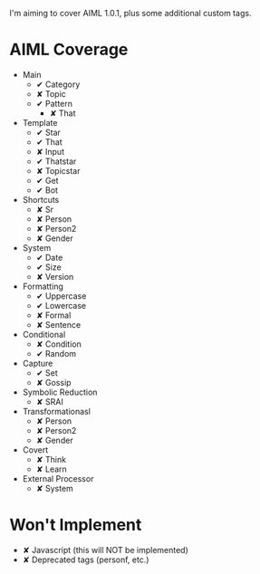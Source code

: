 
I'm aiming to cover AIML 1.0.1, plus some additional custom tags.


AIML Coverage
=============

* Main
  * ✔ Category
  * ✘ Topic
  * ✔ Pattern
    * ✘ That
* Template
  * ✔ Star
  * ✔ That
  * ✘ Input
  * ✔ Thatstar
  * ✘ Topicstar
  * ✔ Get
  * ✔ Bot
* Shortcuts
  * ✘ Sr
  * ✘ Person
  * ✘ Person2
  * ✘ Gender
* System
  * ✔ Date
  * ✔ Size
  * ✘ Version
* Formatting
  * ✔ Uppercase
  * ✔ Lowercase
  * ✘ Formal
  * ✘ Sentence
* Conditional
  * ✘ Condition
  * ✔ Random
* Capture
  * ✔ Set
  * ✘ Gossip
* Symbolic Reduction
  * ✘ SRAI
* Transformationasl
  * ✘ Person
  * ✘ Person2
  * ✘ Gender
* Covert
  * ✘ Think
  * ✘ Learn
* External Processor
  * ✘ System

Won't Implement
===============

  * ✘ Javascript (this will NOT be implemented)
  * ✘ Deprecated tags (personf, etc.)
